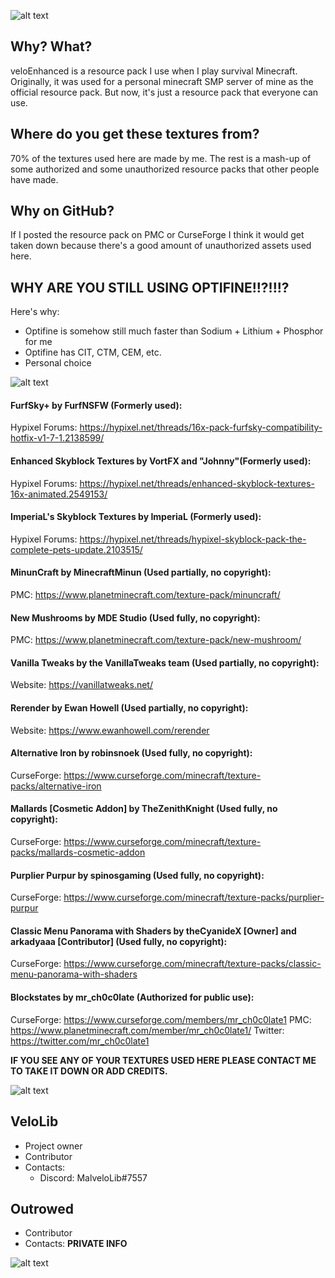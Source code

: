 ![alt text](https://i.imgur.com/QP3facE.png "veloEnhanced Information")

## Why? What?

veloEnhanced is a resource pack I use when I play survival Minecraft.
Originally, it was used for a personal minecraft SMP server of mine as the official resource pack. But now, it's just a resource pack that everyone can use.

## Where do you get these textures from?
70% of the textures used here are made by me. The rest is a mash-up of some authorized and some unauthorized resource packs that other people have made.

## Why on GitHub?
If I posted the resource pack on PMC or CurseForge I think it would get taken down because there's a good amount of unauthorized assets used here.

## WHY ARE YOU STILL USING OPTIFINE!!?!!!?
Here's why:
- Optifine is somehow still much faster than Sodium + Lithium + Phosphor for me
- Optifine has CIT, CTM, CEM, etc.
- Personal choice

![alt text](https://i.imgur.com/Lo9qh2T.png "veloEnhanced Credits")

#### FurfSky+ by FurfNSFW (Formerly used): 
Hypixel Forums: https://hypixel.net/threads/16x-pack-furfsky-compatibility-hotfix-v1-7-1.2138599/

#### Enhanced Skyblock Textures by VortFX and "Johnny"(Formerly used): 
Hypixel Forums: https://hypixel.net/threads/enhanced-skyblock-textures-16x-animated.2549153/

#### ImperiaL's Skyblock Textures by ImperiaL (Formerly used): 
Hypixel Forums: https://hypixel.net/threads/hypixel-skyblock-pack-the-complete-pets-update.2103515/ 

#### MinunCraft by MinecraftMinun (Used partially, no copyright): 
PMC: https://www.planetminecraft.com/texture-pack/minuncraft/

#### New Mushrooms by MDE Studio (Used fully, no copyright): 
PMC: https://www.planetminecraft.com/texture-pack/new-mushroom/

#### Vanilla Tweaks by the VanillaTweaks team (Used partially, no copyright):
Website: https://vanillatweaks.net/

#### Rerender by Ewan Howell (Used partially, no copyright):
Website: https://www.ewanhowell.com/rerender

#### Alternative Iron by robinsnoek (Used fully, no copyright):
CurseForge: https://www.curseforge.com/minecraft/texture-packs/alternative-iron

#### Mallards [Cosmetic Addon] by TheZenithKnight (Used fully, no copyright):
CurseForge: https://www.curseforge.com/minecraft/texture-packs/mallards-cosmetic-addon

#### Purplier Purpur by spinosgaming (Used fully, no copyright):
CurseForge: https://www.curseforge.com/minecraft/texture-packs/purplier-purpur

#### Classic Menu Panorama with Shaders by theCyanideX [Owner] and arkadyaaa [Contributor] (Used fully, no copyright):
CurseForge: https://www.curseforge.com/minecraft/texture-packs/classic-menu-panorama-with-shaders

#### Blockstates by mr_ch0c0late (Authorized for public use):
CurseForge: https://www.curseforge.com/members/mr_ch0c0late1
PMC: https://www.planetminecraft.com/member/mr_ch0c0late1/
Twitter: https://twitter.com/mr_ch0c0late1

**IF YOU SEE ANY OF YOUR TEXTURES USED HERE PLEASE CONTACT ME TO TAKE IT DOWN OR ADD CREDITS.**

![alt text](https://i.imgur.com/M3kO8ft.png "veloEnhanced Contributors")
## VeloLib
- Project owner
- Contributor
- Contacts:
  - Discord: MalveloLib#7557

## Outrowed
- Contributor
- Contacts: **PRIVATE INFO**

![alt text](https://i.imgur.com/D96BPN0.png "veloEnhanced Logo") 
